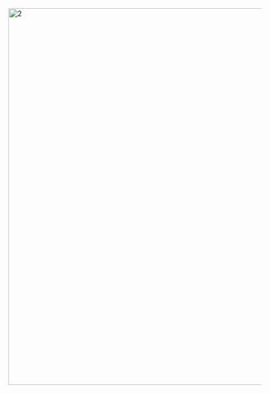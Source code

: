 <img src="https://github.com/2alf/2alf/assets/113948114/4aafa0c5-cdd4-4cc7-a9bd-4a2e90b9095c" alt="2" style="width:750px;"/>
